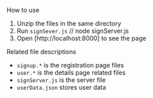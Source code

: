 How to use
1. Unzip the files in the same directory
2. Run `signSever.js` // node signServer.js
3. Open [http://localhost:8000] to see the page

Related file descriptions
* `signup.*` is the registration page files
* `user.*` is the details page related files
* `signServer.js` is the server file
* `userData.json` stores user data
